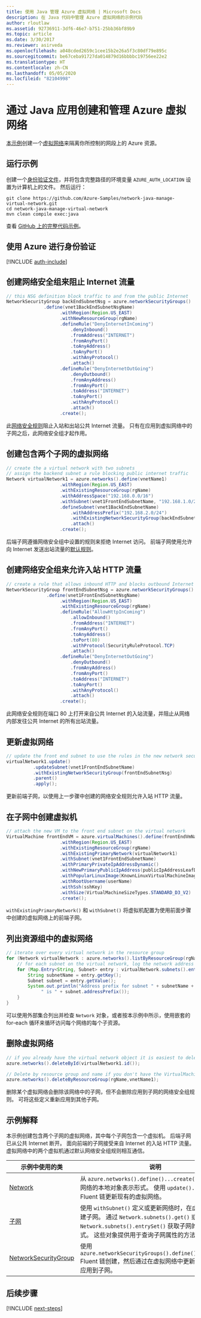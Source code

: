 ```yaml
---
title: 使用 Java 管理 Azure 虚拟网络 | Microsoft Docs
description: 在 Java 代码中管理 Azure 虚拟网络的示例代码
author: rloutlaw
ms.assetid: 92736911-3df6-46e7-b751-25bb36bf89b9
ms.topic: article
ms.date: 3/30/2017
ms.reviewer: asirveda
ms.openlocfilehash: a048cded2659c1cee15b2e26a5f3c80df79e895c
ms.sourcegitcommit: be67ceba91727da014879d16bbbbc19756ee22e2
ms.translationtype: HT
ms.contentlocale: zh-CN
ms.lasthandoff: 05/05/2020
ms.locfileid: "82104998"
---
```

# <a name="create-and-manage-azure-virtual-networks-from-your-java-apps"></a>通过 Java 应用创建和管理 Azure 虚拟网络

[本示例](https://github.com/Azure-Samples/network-java-manage-virtual-network)创建一个[虚拟网络](/azure/virtual-network/virtual-networks-overview)来隔离你所控制的网段上的 Azure 资源。

## <a name="run-the-sample"></a>运行示例

创建一个[身份验证文件](https://docs.microsoft.com/azure/java/java-sdk-azure-authenticate#mgmt-file)，并将包含完整路径的环境变量 `AZURE_AUTH_LOCATION` 设置为计算机上的文件。 然后运行：

```
git clone https://github.com/Azure-Samples/network-java-manage-virtual-network.git
cd network-java-manage-virtual-network
mvn clean compile exec:java
```

查看 [GitHub 上的完整代码示例](https://github.com/Azure-Samples/network-java-manage-virtual-network/blob/master/src/main/java/com/microsoft/azure/management/network/samples/ManageVirtualNetwork.java)。

## <a name="authenticate-with-azure"></a>使用 Azure 进行身份验证

[!INCLUDE [auth-include](includes/java-auth-include.md)]

## <a name="create-a-network-security-group-to-block-internet-traffic"></a>创建网络安全组来阻止 Internet 流量

```java
// this NSG definition block traffic to and from the public Internet
NetworkSecurityGroup backEndSubnetNsg = azure.networkSecurityGroups()
              .define(vnet1BackEndSubnetNsgName)
                    .withRegion(Region.US_EAST)
                    .withNewResourceGroup(rgName)
                    .defineRule("DenyInternetInComing")
                        .denyInbound()
                        .fromAddress("INTERNET")
                        .fromAnyPort()
                        .toAnyAddress()
                        .toAnyPort()
                        .withAnyProtocol()
                        .attach()
                    .defineRule("DenyInternetOutGoing")
                        .denyOutbound()
                        .fromAnyAddress()
                        .fromAnyPort()
                        .toAddress("INTERNET")
                        .toAnyPort()
                        .withAnyProtocol()
                        .attach()
                    .create();
```

此[网络安全规则](/azure/virtual-network/virtual-networks-nsg)阻止入站和出站公共 Internet 流量。 只有在应用到虚拟网络中的子网之后，此网络安全组才起作用。

## <a name="create-a-virtual-network-with-two-subnets"></a>创建包含两个子网的虚拟网络

```java
// create the a virtual network with two subnets
// assign the backend subnet a rule blocking public internet traffic
Network virtualNetwork1 = azure.networks().define(vnetName1)
                    .withRegion(Region.US_EAST)
                    .withExistingResourceGroup(rgName)
                    .withAddressSpace("192.168.0.0/16")
                    .withSubnet(vnet1FrontEndSubnetName, "192.168.1.0/24")
                    .defineSubnet(vnet1BackEndSubnetName)
                        .withAddressPrefix("192.168.2.0/24")
                        .withExistingNetworkSecurityGroup(backEndSubnetNsg)
                        .attach()
                    .create();
```

后端子网遵循网络安全组中设置的规则来拒绝 Internet 访问。 前端子网使用允许向 Internet 发送出站流量的[默认规则](/azure/virtual-network/virtual-networks-nsg)。

## <a name="create-a-network-security-group-to-allow-inbound-http-traffic"></a>创建网络安全组来允许入站 HTTP 流量
```java
// create a rule that allows inbound HTTP and blocks outbound Internet traffic
NetworkSecurityGroup frontEndSubnetNsg = azure.networkSecurityGroups()
               .define(vnet1FrontEndSubnetNsgName)
                    .withRegion(Region.US_EAST)
                    .withExistingResourceGroup(rgName)
                    .defineRule("AllowHttpInComing")
                        .allowInbound()
                        .fromAddress("INTERNET")
                        .fromAnyPort()
                        .toAnyAddress()
                        .toPort(80)
                        .withProtocol(SecurityRuleProtocol.TCP)
                        .attach()
                    .defineRule("DenyInternetOutGoing")
                        .denyOutbound()
                        .fromAnyAddress()
                        .fromAnyPort()
                        .toAddress("INTERNET")
                        .toAnyPort()
                        .withAnyProtocol()
                        .attach()
                    .create();
```

此网络安全规则在端口 80 上打开来自公共 Internet 的入站流量，并阻止从网络内部发往公共 Internet 的所有出站流量。 

## <a name="update-a-virtual-network"></a>更新虚拟网络
```java
// update the front end subnet to use the rules in the new network security group
virtualNetwork1.update()
          .updateSubnet(vnet1FrontEndSubnetName)
          .withExistingNetworkSecurityGroup(frontEndSubnetNsg)
          .parent()
          .apply();
```

更新前端子网，以使用上一步骤中创建的网络安全规则允许入站 HTTP 流量。

## <a name="create-a-virtual-machine-on-a-subnet"></a>在子网中创建虚拟机
```java
// attach the new VM to the front end subnet on the virtual network
VirtualMachine frontEndVM = azure.virtualMachines().define(frontEndVmName)
                    .withRegion(Region.US_EAST)
                    .withExistingResourceGroup(rgName)
                    .withExistingPrimaryNetwork(virtualNetwork1) 
                    .withSubnet(vnet1FrontEndSubnetName)
                    .withPrimaryPrivateIpAddressDynamic()
                    .withNewPrimaryPublicIpAddress(publicIpAddressLeafDnsForFrontEndVm)
                    .withPopularLinuxImage(KnownLinuxVirtualMachineImage.UBUNTU_SERVER_16_04_LTS)
                    .withRootUsername(userName)
                    .withSsh(sshKey)
                    .withSize(VirtualMachineSizeTypes.STANDARD_D3_V2)
                    .create();
```

`withExistingPrimaryNetwork()` 和 `withSubnet()` 将虚拟机配置为使用前面步骤中创建的虚拟网络上的前端子网。

## <a name="list-virtual-networks-in-a-resource-group"></a>列出资源组中的虚拟网络
```java
// iterate over every virtual network in the resource group 
for (Network virtualNetwork : azure.networks().listByResourceGroup(rgName)) {
    // for each subnet on the virtual network, log the network address prefix 
    for (Map.Entry<String, Subnet> entry : virtualNetwork.subnets().entrySet()) {
        String subnetName = entry.getKey();
        Subnet subnet = entry.getValue();
        System.out.println("Address prefix for subnet " + subnetName + 
             " is " + subnet.addressPrefix());
    }
}
```       

可以使用外部集合列出并检查 `Network` 对象，或者按本示例中所示，使用嵌套的 for-each 循环来循环访问每个网络的每个子资源。

## <a name="delete-a-virtual-network"></a>删除虚拟网络
```java
// if you already have the virtual network object it is easiest to delete by ID
azure.networks().deleteById(virtualNetwork1.id());

// Delete by resource group and name if you don't have the VirtualMachine object
azure.networks().deleteByResourceGroup(rgName,vnetName1);
```

删除某个虚拟网络会删除该网络中的子网，但不会删除应用到子网的网络安全组规则。 可将这些定义重新应用到其他子网。

## <a name="sample-explanation"></a>示例解释

本示例创建包含两个子网的虚拟网络，其中每个子网包含一个虚拟机。 后端子网已从公共 Internet 断开。 面向前端的子网接受来自 Internet 的入站 HTTP 流量。 虚拟网络中的两个虚拟机通过默认网络安全组规则相互通信。

| 示例中使用的类 | 说明
|-------|-------|
| [Network](/java/api/com.microsoft.azure.management.network.network) | 从 `azure.networks().define()...create()` 创建的虚拟网络的本地对象表示形式。 使用 `update()...apply()` Fluent 链更新现有的虚拟网络。
| [子网](/java/api/com.microsoft.azure.management.network.subnet) | 使用 `withSubnet()` 定义或更新网络时，在虚拟网络中创建子网。 通过 `Network.subnets().get()` 或 `Network.subnets().entrySet()` 获取子网的对象表示形式。 这些对象提供用于查询子网属性的方法。
| [NetworkSecurityGroup](/java/api/com.microsoft.azure.management.network.networksecuritygroup) | 使用 `azure.networkSecurityGroups().define()...create()` Fluent 链创建，然后通过在虚拟网络中更新或创建子网应用到子网。 

## <a name="next-steps"></a>后续步骤

[!INCLUDE [next-steps](includes/java-next-steps.md)]